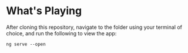 # What's Playing
After cloning this repository, navigate to the folder using your terminal of choice, and run the following to view the app:
```
ng serve --open
```